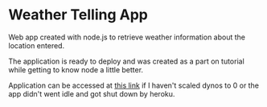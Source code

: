 # Weather Telling App

Web app created with node.js to retrieve weather information about the location entered.

The application is ready to deploy and was created as a part on tutorial while getting to know node a little better.

Application can be accessed at [this link](https://verma21296-weather-app.herokuapp.com/ "this link") if I haven't scaled dynos to 0 or the app didn't went idle and got shut down by heroku.
